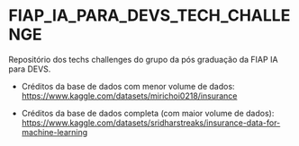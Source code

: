 # FIAP_IA_PARA_DEVS_TECH_CHALLENGE
Repositório dos techs challenges do grupo da pós graduação da FIAP IA para DEVS.



* Créditos da base de dados com menor volume de dados:
https://www.kaggle.com/datasets/mirichoi0218/insurance

* Créditos da base de dados completa (com maior volume de dados):
https://www.kaggle.com/datasets/sridharstreaks/insurance-data-for-machine-learning
